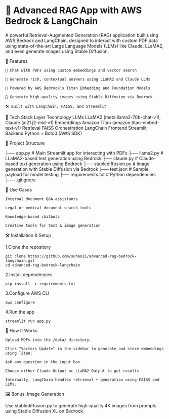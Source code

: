 # 🧠 Advanced RAG App with AWS Bedrock & LangChain
A powerful Retrieval-Augmented Generation (RAG) application built using AWS Bedrock and LangChain, designed to interact with custom PDF data using state-of-the-art Large Language Models (LLMs) like Claude, LLaMA2, and even generate images using Stable Diffusion.

🚀 Features

    📄 Chat with PDFs using custom embeddings and vector search

    🤖 Generate rich, contextual answers using LLaMA2 and Claude LLMs

    🧠 Powered by AWS Bedrock's Titan Embedding and Foundation Models

    🎨 Generate high-quality images using Stable Diffusion via Bedrock

    🛠 Built with LangChain, FAISS, and Streamlit

🧱 Tech Stack
Layer	Technology
LLMs	LLaMA2 (meta.llama2-70b-chat-v1), Claude (ai21.j2-mid-v1)
Embeddings	Amazon Titan (amazon.titan-embed-text-v1)
Retrieval	FAISS
Orchestration	LangChain
Frontend	Streamlit
Backend	Python + Boto3 (AWS SDK)

📂 Project Structure

├── app.py               # Main Streamlit app for interacting with PDFs
├── llama2.py            # LLaMA2-based text generation using Bedrock
├── claude.py            # Claude-based text generation using Bedrock
├── stablediffusion.py   # Image generation with Stable Diffusion via Bedrock
├── test.json            # Sample payload for model testing
├── requirements.txt     # Python dependencies
├── .gitignore

📌 Use Cases

    Internal document Q&A assistants

    Legal or medical document search tools

    Knowledge-based chatbots

    Creative tools for text & image generation

🛠 Installation & Setup

1.Clone the repository

    git clone https://github.com/suhan21/advanced-rag-bedrock-langchain.git
    cd advanced-rag-bedrock-langchain

2.Install dependencies

    pip install -r requirements.txt

3.Configure AWS CLI

    aws configure

4.Run the app

    streamlit run app.py



📎 How It Works

    Upload PDFs into the /data/ directory.

    Click "Vectors Update" in the sidebar to generate and store embeddings using Titan.

    Ask any question in the input box.

    Choose either Claude Output or LLaMA2 Output to get results.

    Internally, LangChain handles retrieval + generation using FAISS and LLMs.

🖼 Bonus: Image Generation

Use stablediffusion.py to generate high-quality 4K images from prompts using Stable Diffusion XL on Bedrock.
